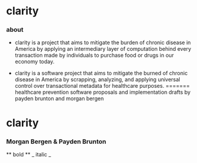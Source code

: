 # clarity


### about
- clarity is a project that aims to mitigate the burden of chronic disease in America by applying an intermediary layer of computation behind every transaction made by individuals to purchase food or drugs in our economy today.

- clarity is a software project that aims to mitigate the burned of chronic disease in America by scrapping, analyzing, and applying universal control over transactional metadata for healthcare purposes.
=======
healthcare prevention software proposals and implementation drafts by payden brunton and morgan bergen

# clarity

### Morgan Bergen & Payden Brunton


** bold **
_ italic _
